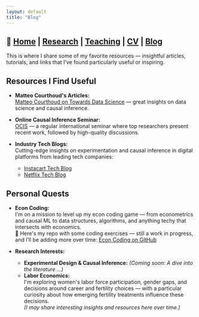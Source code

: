 ```yaml
---
layout: default
title: "Blog"
---
```

## 📌 [Home](./index.md) | [Research](./research.md) | [Teaching](./teaching.md) | [CV](./cv.md) | [Blog](./misc.md)

This is where I share some of my favorite resources — insightful articles, tutorials, and links that I’ve found particularly useful or inspiring.

## Resources I Find Useful

- **Matteo Courthoud's Articles:**  
  [Matteo Courthoud on Towards Data Science](https://towardsdatascience.com/author/matteo-courthoud/) — great insights on data science and causal inference.

- **Online Causal Inference Seminar:**  
  [OCIS](https://sites.google.com/view/ocis/) — a regular international seminar where top researchers present recent work, followed by high-quality discussions.

- **Industry Tech Blogs:**  
  Cutting-edge insights on experimentation and causal inference in digital platforms from leading tech companies:  
  - [Instacart Tech Blog](https://tech.instacart.com/)  
  - [Netflix Tech Blog](https://netflixtechblog.com/)  

## Personal Quests
- **Econ Coding:**  
  I'm on a mission to level up my econ coding game — from econometrics and causal ML to data structures, algorithms, and anything techy that intersects with economics.  
  📂 Here's my repo with some coding exercises — still a work in progress, and I’ll be adding more over time: [Econ Coding on GitHub](https://github.com/zahrakhanalizade/econ_coding)  

- **Research Interests:**  
  - **Experimental Design & Causal Inference:**
  *(Coming soon: A dive into the literature ...)*
  - **Labor Economics:**  
  I'm exploring women's labor force participation, gender gaps, and decisions around career and fertility choices — with a particular curiosity about how emerging fertility treatments influence these decisions.  
  *(I may share interesting insights and resources here over time.)*

